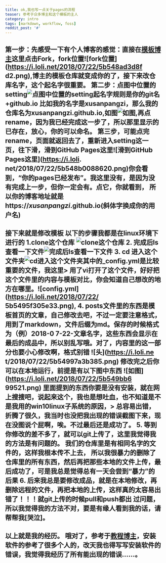 ```yaml
---
title: ok,我也写一点关于pages的流程
teaser: 参考于众多博主和这个模板的主人
category: intro
tags: [markdown, workflow, foss]
reddit_post: '#'
---
```

第一步：先感受一下有个人博客的感觉：直接在[模板博主](https://github.com/rlue/jekyll-solana)这里点击Fork，fork位置![fork位置](https://i.loli.net/2018/07/22/5b548ad3d8f
d2.png),博主的模板仓库就变成你的了，接下来改仓库名字，这个起名字很重要。
第二步：点图中位置的setting![点图中位置的setting](https://i.loli.net/2018/07/22/5b548b008b9eb.png)起名字规则是你的git名+github.io
比如我的名字是xusanpangzi，那么我的仓库名为xusanpangzi.github.io,如图![如图](https://i.loli.net/2018/07/22/5b548b008a07e.png),再点
rename，因为我已经完成这一步了，所以那里显示的已存在，放心，你的可以命名。
第三步，可能点完rename，页面就返回去了，重新进入setting这一页，往下滑，滑到GitHub Pages这里![滑到GitHub Pages这里](https://i.loli.
net/2018/07/22/5b548b0088620.png)你会看到，“你的pages已经发布”。我这里没有，是因为没有完成上一步，但你一定会有。点它，你就看到，
所以你的博客地址就是https://*xusanpangzi*.github.io(斜体字换成你的用户名)
----------
**接下来就是修改模板**
以下的步骤我都是在linux环境下进行的
1.clone这个仓库 ![clone这个仓库](https://i.loli.net/2018/07/22/5b5495f2e609d.png)
2. 完成后ls查看一下文件![完成后ls查看一下文件](https://i.loli.net/2018/07/22/5b5495f2e66f7.png)
3. cd 进入这个文件夹![cd进入这个文件夹](https://i.loli.net/2018/07/22/5b5495f303ba7.png)其中的_config.yml是比较重要的文件，我这里>
用了vi打开了这个文件，好好把这个文件里的内容与模板对比，你会知道自己想改的地方在哪里。![config.yml](https://i.loli.net/2018/07/22/
5b5495f305e33.png),
4. posts文件里的东西是模板首页的文章，自己修改去吧，不过一定要注意格式，用到了markdown，文件后缀为md。保存的时候格式为（例）2018-0
7-22-文章名字，这些东西会显示在最后的成品中，所以别乱写哦。对了，内容里的这一部分也要小心修改啊，格式别错  ![头](https://i.loli.ne
t/2018/07/22/5b54997a3b385.png)  修改完之后你可以在本地运行，前提是有以下图中东西   ![如图](https://i.loli.net/2018/07/22/5b549bb6
99521.png)   里面提到的东西你要是没有安装，就在网上搜搜吧，说起来这个，我也是想吐血，也不知道是不是我用的win10linux子系统的原因，>
总容易出错，折腾了很久，我当时也没把我出现的错误截图下来，现在没图说个屁啊，唉。不过最后还是成功了。
5.  等到你修改的差不多了，就可以git上传了，这里我觉得我的方法是有问题的。 **我们的仓库里是有相同名字的文件的，这样我根本传不上去，
所以我很暴力的删除了仓库里的所有东西，然后再把那些本地的文件上传，最后成功了，可是我总是觉得总有一天会尝到“暴力”的后果**
6. 后来我总是要修改成品，就是在本地修改，再删除远程的文件，再把本地的上传，这样真的太容易出错了！！！就git上传的时候pull和push都出
过问题，所以我觉得我的方法不对，要是有缘人看到我的话，请帮帮我[哭泣]。
----------
以上就是我的经历。 哦对了，参考于[教程博主](https://blog.csdn.net/xudailong_blog/article/details/78762262)，安装软件的参考了很多个人的，改天我也得写写安装软件的错误，我觉得我经历了所有能出现的错误......。
---
